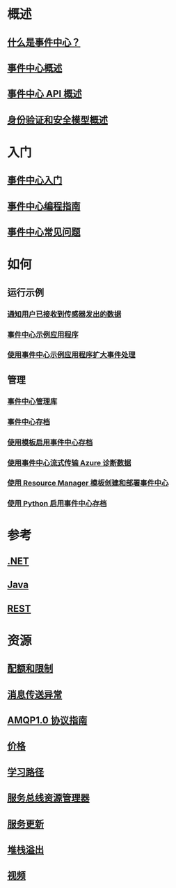 # 概述

## [什么是事件中心？](event-hubs-what-is-event-hubs.md)
## [事件中心概述](event-hubs-overview.md)
## [事件中心 API 概述](event-hubs-api-overview.md)
## [身份验证和安全模型概述](event-hubs-authentication-and-security-model-overview.md)


# 入门
## [事件中心入门](event-hubs-csharp-ephcs-getstarted.md)
## [事件中心编程指南](event-hubs-programming-guide.md)
## [事件中心常见问题](event-hubs-faq.md)

# 如何
## 运行示例
### [通知用户已接收到传感器发出的数据](event-hubs-sensors-notify-users.md)
### [事件中心示例应用程序](https://code.msdn.microsoft.com/Service-Bus-Event-Hub-286fd097)
### [使用事件中心示例应用程序扩大事件处理](https://code.msdn.microsoft.com/Service-Bus-Event-Hub-45f43fc3)

## 管理
### [事件中心管理库](event-hubs-management-libraries.md)
### [事件中心存档](event-hubs-archive-overview.md)
### [使用模板启用事件中心存档](event-hubs-resource-manager-namespace-event-hub-enable-archive.md)
### [使用事件中心流式传输 Azure 诊断数据](event-hubs-streaming-azure-diags-data.md)
### [使用 Resource Manager 模板创建和部署事件中心](event-hubs-resource-manager-namespace-event-hub.md)
### [使用 Python 启用事件中心存档](event-hubs-archive-python.md)

# 参考
## [.NET](/dotnet/api/microsoft.azure.eventhubs)
## [Java](/java/api/com.microsoft.azure.eventhubs)
## [REST](/rest/api/eventhub)

# 资源
## [配额和限制](event-hubs-quotas.md)
## [消息传送异常](event-hubs-messaging-exceptions.md)
## [AMQP1.0 协议指南](../service-bus-messaging/service-bus-amqp-protocol-guide.md)
## [价格](https://azure.microsoft.com/zh-cn/pricing/details/event-hubs/)
## [学习路径](https://azure.microsoft.com/documentation/learning-paths/event-hubs/)
## [服务总线资源管理器](https://code.msdn.microsoft.com/Service-Bus-Explorer-f2abca5a)
## [服务更新](https://azure.microsoft.com/updates/?product=event-hubs)
## [堆栈溢出](http://stackoverflow.com/questions/tagged/azure-eventhub)
## [视频](https://azure.microsoft.com/documentation/videos/index/?services=event-hubs)

<!---HONumber=Mooncake_0220_2017-->